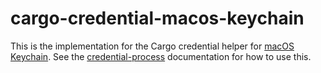# cargo-credential-macos-keychain

This is the implementation for the Cargo credential helper for [macOS Keychain].
See the [credential-process] documentation for how to use this.

[macOS Keychain]: https://support.apple.com/guide/keychain-access/welcome/mac
[credential-process]: https://doc.rust-lang.org/nightly/cargo/reference/unstable.html#credential-process
